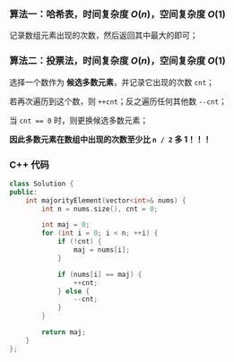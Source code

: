 ### 算法一：哈希表，时间复杂度 $O(n)$，空间复杂度 $O(1)$

记录数组元素出现的次数，然后返回其中最大的即可；

### 算法二：投票法，时间复杂度 $O(n)$，空间复杂度 $O(1)$

选择一个数作为 **候选多数元素**，并记录它出现的次数 `cnt`；

若再次遍历到这个数，则 `++cnt`；反之遍历任何其他数 `--cnt`；

当 `cnt == 0` 时，则更换候选多数元素；

**因此多数元素在数组中出现的次数至少比 `n / 2` 多 1！！！**

### C++ 代码
```c++
class Solution {
public:
    int majorityElement(vector<int>& nums) {
        int n = nums.size(), cnt = 0;

        int maj = 0;
        for (int i = 0; i < n; ++i) {
            if (!cnt) {
                maj = nums[i];
            }

            if (nums[i] == maj) {
                ++cnt;
            } else {
                --cnt;
            }
        }

        return maj;
    }
};
```
